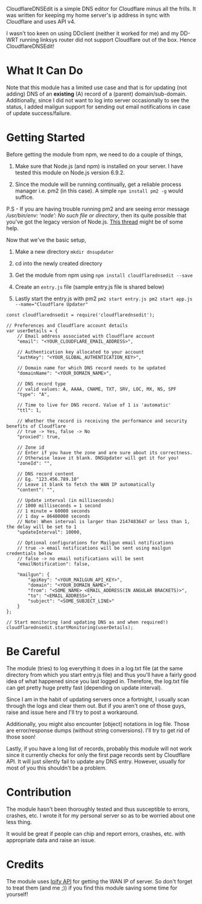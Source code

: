 CloudflareDNSEdit is a simple DNS editor for Cloudflare minus all the frills. It was written for keeping my home server's ip address in sync with Cloudflare and uses API v4.

I wasn't too keen on using DDclient (neither it worked for me) and my DD-WRT running linksys router did not support Cloudflare out of the box. Hence CloudflareDNSEdit!

# What It Can Do
Note that this module has a limited use case and that is for updating (not adding) DNS of an <b>existing</b> (A) record of a (parent) domain/sub-domain. Additionally, since I did not want to log into server occasionally to see the status, I added mailgun support for sending out email notifications in case of update success/failure.

# Getting Started
Before getting the module from npm, we need to do a couple of things,

1. Make sure that Node.js (and npm) is installed on your server. I have tested this module on Node.js version 6.9.2.

1. Since the module will be running continually, get a reliable process manager i.e. pm2 (in this case). A simple `npm install pm2 -g` would suffice.

P.S - If you are having trouble running pm2 and are seeing error message */usr/bin/env: ‘node’: No such file or directory*, then its quite possible that you've got the legacy version of Node.js. [This thread](https://github.com/Unitech/pm2/issues/455) might be of some help.

Now that we've the basic setup,

1. Make a new directory `mkdir dnsupdater`

1. cd into the newly created directory

1. Get the module from npm using `npm install cloudflarednsedit --save`

1. Create an `entry.js` file (sample entry.js file is shared below)

1. Lastly start the entry.js with pm2 `pm2 start entry.js pm2 start app.js --name="Cloudflare Updater"`


```
const cloudflarednsedit = require('cloudflarednsedit');

// Preferences and Cloudflare account details
var userDetails = {
    // Email address associated with Cloudflare account
    "email": "<YOUR_CLOUDFLARE_EMAIL_ADDRESS>",

    // Authentication key allocated to your account
    "authKey": "<YOUR_GLOBAL_AUTHENTICATION_KEY>",

    // Domain name for which DNS record needs to be updated
    "domainName": "<YOUR_DOMAIN_NAME>",

    // DNS record type
    // valid values: A, AAAA, CNAME, TXT, SRV, LOC, MX, NS, SPF
    "type": "A",

    // Time to live for DNS record. Value of 1 is 'automatic'
    "ttl": 1,

    // Whether the record is receiving the performance and security benefits of Cloudflare
    // true -> Yes, false -> No
    "proxied": true,

    // Zone id
    // Enter if you have the zone and are sure about its correctness.
    // Otherwise leave it blank. DNSUpdater will get it for you!
    "zoneId": "",

    // DNS record content
    // Eg. "123.456.789.10"
    // Leave it blank to fetch the WAN IP automatically
    "content": "",

    // Update interval (in milliseconds)
    // 1000 milliseconds = 1 second
    // 1 minute = 60000 seconds
    // 1 day = 86400000 seconds
    // Note: When interval is larger than 2147483647 or less than 1, the delay will be set to 1
    "updateInterval": 10000,

    // Optional configurations for Mailgun email notifications
    // true -> email notifications will be sent using mailgun credentials below
    // false -> no email notifications will be sent
    "emailNotification": false,

    "mailgun": {
        "apiKey": "<YOUR_MAILGUN_API_KEY>",
        "domain": "<YOUR_DOMAIN_NAME>",
        "from": "<SOME_NAME> <EMAIL_ADDRESS(IN ANGULAR BRACKETS)>",
        "to": "<EMAIL_ADDRESS>",
        "subject": "<SOME_SUBJECT_LINE>"
    }
};

// Start monitoring (and updating DNS as and when required!)
cloudflarednsedit.startMonitoring(userDetails);
```
# Be Careful
The module (tries) to log everything it does in a log.txt file (at the same directory from which you start entry.js file) and thus you'll have a fairly good idea of what happened since you last logged in. Therefore, the log.txt file can get pretty huge pretty fast (depending on update interval).

Since I am in the habit of updating servers once a fortnight, I usually scan through the logs and clear them out. But if you aren't one of those guys, raise and issue here and I'll try to post a workaround.

Additionally, you might also encounter [object] notations in log file. Those are error/response dumps (without string conversions). I'll try to get rid of those soon!

Lastly, if you have a long list of records, probably this module will not work since it currently checks for only the first page records sent by Cloudflare API. It will just silently fail to update any DNS entry. However, usually for most of you this shouldn't be a problem.

# Contribution
The module hasn't been thoroughly tested and thus susceptible to errors, crashes, etc. I wrote it for my personal server so as to be worried about one less thing.

It would be great if people can chip and report errors, crashes, etc. with appropriate data and raise an issue.

# Credits
The module uses [Ipify API](https://www.ipify.org/) for getting the WAN IP of server. So don't forget to treat them (and me ;)) if you find this module saving some time for yourself!
